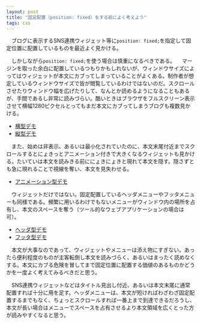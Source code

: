 ```yaml
---
layout: post
title: "固定配置（position: fixed）をする前によく考えよう"
tags: css
---
```

　ブログに表示するSNS連携ウィジェット等に`position: fixed;`を指定して固定位置に配置しているものを最近よく見かける。

　しかしながら`position: fixed;`を使う場合は慎重になるべきである。
　マージンを取った余白に配置しているつもりかもしれないが、ウィンドウサイズによってはウィジェットが本文にカブってしまっていることがよくある。制作者が想定しているウィンドウサイズで皆が閲覧しているわけではないのだ。スクロールさせたりウィンドウ幅を広げたりして、なんとか読めるようになることもあるが、手間であるし非常に読みづらい。酷いときはブラウザをフルスクリーン表示させて横幅1280ピクセルとってもまだ本文にカブってしまうブログも複数見かける。

<ul class="positionFixedDemo">
  <li><a href="#" class="demo_horizontal">横型デモ</a></li>
  <li><a href="#" class="demo_vertical">縦型デモ</a></li>
</ul>

　また、始めは非表示、あるいは最小化されていたのに、本文末尾付近までスクロールするとにょきっとアニメーション付きで大きくなるウィジェットも見かける。たいていは本文を読みきる前ににょきにょきと現れて本文を隠す。隠さずとも急に現れることで視線を奪い、本文を見失わせる。

<ul class="positionFixedDemo">
  <li><a href="#" class="demo_animate">アニメーション型デモ</a></li>
</ul>

　ウィジェットだけではない。固定配置しているヘッダメニューやフッタメニューも同様である。頻繁に用いるわけでもないメニューがウィンドウ内の場所を占有し、本文のスペースを奪う（ツール的なウェブアプリケーションの場合は可）。

<ul class="positionFixedDemo">
  <li><a href="#" class="demo_header">ヘッダ型デモ</a></li>
  <li><a href="#" class="demo_footer">フッタ型デモ</a></li>
</ul>

　本文が大事なのであって、ウィジェットやメニューは添え物にすぎない。あったら便利程度のものが主客転倒し本文を読みづらく、あるいはまったく読めなくする。本文にカブる危険を冒してまで固定位置に配置する価値のあるものかどうかを一度よく考えてみるべきだと思う。

　SNS連携ウィジェットなどはタイトル見出し付近、あるいは本文末尾に通常配置すれば十分に用を足す。ヘッダメニューは、本文が短ければわざわざ固定配置するまでもなく、ちょっとスクロールすれば一番上まで到達できるだろうし、本文が長い場合はメニューでスペースを占有させるより本文領域を広くとった方が読みやすくなると思う。

<script src="/js/jquery.js"></script>
<script>
$('a', $('.positionFixedDemo')).click(function(ev) {
  ev.preventDefault();
  var type = $(this).attr('class');
  var demoBlock = $('#demoBlock');
  if(!demoBlock.length) demoBlock = $('<div/>');
  if(type == demoBlock.attr('class')) {
    demoBlock.remove();
    return;
  }
  var widthValue, heightValue;
  var topValue = 'auto', leftValue = 'auto', bottomValue = 'auto';
  if(type == 'demo_horizontal') {
    widthValue = '300px';
    heightValue = '80px';
    leftValue = $(this).parents('article').offset().left + 'px';
    bottomValue = '10px';
  }
  else if(type == 'demo_vertical') {
    widthValue = '80px';
    heightValue = '300px';
    topValue = '30%';
    leftValue = $(this).parents('article').offset().left + 'px';
    bottomValue = '10px';
  }
  else if(type == 'demo_animate') {
    widthValue = 0;
    heightValue = 0;
    leftValue = $(this).parents('article').offset().left + $(this).parents('article').width() + 'px';
    bottomValue = '10px';
  }
  else if(type == 'demo_header') {
    widthValue = '100%';
    heightValue = '60px';
    topValue = 0;
  }
  else if(type == 'demo_footer') {
    widthValue = '100%';
    heightValue = '60px';
    bottomValue = 0;
  }
  var styles = {backgroundColor: 'red',
                height: heightValue,
                width: widthValue,
                opacity: '0.8',
                position: 'fixed',
                top: topValue,
                bottom: bottomValue,
                left: leftValue,
                border: '1px solid black'};
  demoBlock.css(styles);
  demoBlock.attr('class', type);
  demoBlock.attr('id', 'demoBlock');
  demoBlock.click(function() { demoBlock.remove(); });
  $('body').append(demoBlock);
  if(type == 'demo_animate') {
    demoBlock.animate({
      width: '300px', height: '300px', left: '-=300'
    });
  }
  return;
});
</script>
